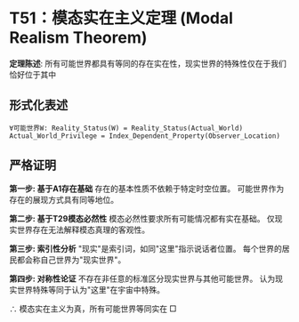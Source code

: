 # T51：模态实在主义定理 (Modal Realism Theorem)

**定理陈述**: 所有可能世界都具有等同的存在实在性，现实世界的特殊性仅在于我们恰好位于其中

## 形式化表述
```
∀可能世界W: Reality_Status(W) = Reality_Status(Actual_World)
Actual_World_Privilege = Index_Dependent_Property(Observer_Location)
```

## 严格证明

**第一步: 基于A1存在基础**
存在的基本性质不依赖于特定时空位置。
可能世界作为存在的展现方式具有同等地位。

**第二步: 基于T29模态必然性**
模态必然性要求所有可能情况都有实在基础。
仅现实世界存在无法解释模态真理的客观性。

**第三步: 索引性分析**
"现实"是索引词，如同"这里"指示说话者位置。
每个世界的居民都会称自己世界为"现实世界"。

**第四步: 对称性论证**
不存在非任意的标准区分现实世界与其他可能世界。
认为现实世界特殊等同于认为"这里"在宇宙中特殊。

∴ 模态实在主义为真，所有可能世界等同实在 □